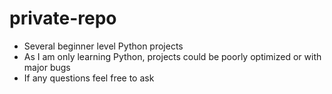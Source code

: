 # private-repo

- Several beginner level Python projects
- As I am only learning Python, projects could be poorly optimized or with major bugs
- If any questions feel free to ask
